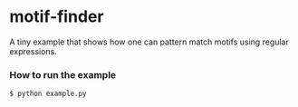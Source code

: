# motif-finder

A tiny example that shows how one can pattern match motifs using regular expressions.


### How to run the example

```console
$ python example.py
```
